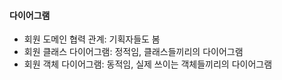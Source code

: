 
#### 다이어그램
- 회원 도메인 협력 관계: 기획자들도 봄
- 회원 클래스 다이어그램: 정적임, 클래스들끼리의 다이어그램
- 회원 객체 다이어그램: 동적임, 실제 쓰이는 객체들끼리의 다이어그램

